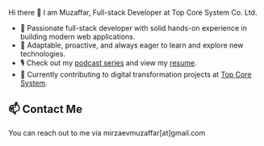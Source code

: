 Hi there 👋 I am Muzaffar, Full-stack Developer at Top Core System Co. Ltd.

- 🚀 Passionate full-stack developer with solid hands-on experience in building modern web applications.
- 🎯 Adaptable, proactive, and always eager to learn and explore new technologies.
- 🎙️ Check out my [podcast series](https://www.youtube.com/@mirzaev_muzaffar) and view my [resume](http://www.mirzaevmuzaffar.uz/JosephResume.pdf).
- 💼 Currently contributing to digital transformation projects at [Top Core System](https://topcore.co.kr/).

## 📫 Contact Me

You can reach out to me via mirzaevmuzaffar[at]gmail.com
